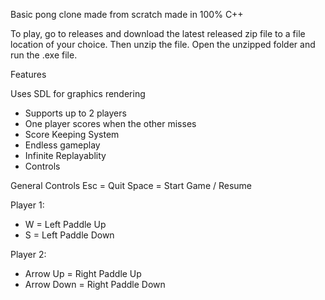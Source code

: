 Basic pong clone made from scratch made in 100% C++

To play, go to releases and download the latest released zip file to a file location of your choice. Then unzip the file. Open the unzipped folder and run the .exe file.

Features

Uses SDL for graphics rendering
- Supports up to 2 players
- One player scores when the other misses
- Score Keeping System
- Endless gameplay
- Infinite Replayablity
- Controls

General Controls
Esc = Quit
Space = Start Game / Resume

Player 1:

- W = Left Paddle Up
- S = Left Paddle Down

Player 2:

- Arrow Up = Right Paddle Up
- Arrow Down = Right Paddle Down